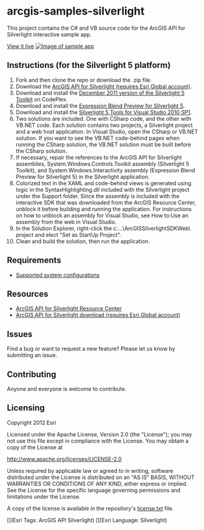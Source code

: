 # arcgis-samples-silverlight

This project contains the C# and VB source code for the ArcGIS API for Silverlight interactive sample app.  

[View it live](http://resources.arcgis.com/en/help/silverlight-api/samples/start.htm)
[![Image of sample app](https://raw.github.com/Esri/arcgis-samples-silverlight/master/arcgis-samples-silverlight.png "Interactive sample app")](http://resources.arcgis.com/en/help/silverlight-api/samples/start.htm)


## Instructions (for the Silverlight 5 platform)

1. Fork and then clone the repo or download the .zip file. 
2. Download the [ArcGIS API for Silverlight (requires Esri Global account)](http://www.esri.com/apps/products/download/index.cfm?fuseaction=download.main&downloadid=876).   
3. Download and install the [December 2011 version of the Silverlight 5 Toolkit](http://silverlight.codeplex.com/) on CodePlex. 
4. Download and install the [Expression Blend Preview for Silverlight 5](http://www.microsoft.com/en-us/download/details.aspx?id=9503). 
5. Download and install the [Silverlight 5 Tools for Visual Studio 2010 SP1](http://www.microsoft.com/en-us/download/details.aspx?id=28358).
6. Two solutions are included.  One with CSharp code, and the other with VB.NET code. Each solution contains two projects, a Silverlight project and a web host application.  In Visual Studio, open the CSharp or VB.NET solution. If you want to see the VB.NET code-behind pages when running the CSharp solution, the VB.NET solution must be built before the CSharp solution.
7. If necessary, repair the references to the ArcGIS API for Silverlight assemblies, System.Windows.Controls.Toolkit assembly (Silverlight 5 Toolkit), and System.Windows.Interactivity assembly (Expression Blend Preview for Silverlight 5) in the Silverlight application.
8. Colorized text in the XAML and code-behind views is generated using logic in the SyntaxHighlighting.dll included with the Silverlight project under the Support folder. Since the assembly is included with the interactive SDK that was downloaded from the ArcGIS Resource Center, unblock it before building and running the application. For instructions on how to unblock an assembly for Visual Studio, see How to:Use an assembly from the web in Visual Studio.
9. In the Solution Explorer, right-click the c:\...\ArcGISSilverlightSDKWeb\ project and elect "Set as StartUp Project".
10. Clean and build the solution, then run the application. 

## Requirements

* [Supported system configurations](http://resources.arcgis.com/en/help/silverlight-api/concepts/#/System_requirements/01660000000t000000/)

## Resources

* [ArcGIS API for Silverlight Resource Center](http://resources.arcgis.com/en/communities/silverlight-api/index.html)
* [ArcGIS API for Silverlight download (requires Esri Global account)](http://www.esri.com/apps/products/download/index.cfm?fuseaction=download.main&downloadid=876)

## Issues

Find a bug or want to request a new feature?  Please let us know by submitting an issue.

## Contributing

Anyone and everyone is welcome to contribute. 

## Licensing
Copyright 2012 Esri

Licensed under the Apache License, Version 2.0 (the "License");
you may not use this file except in compliance with the License.
You may obtain a copy of the License at

   http://www.apache.org/licenses/LICENSE-2.0

Unless required by applicable law or agreed to in writing, software
distributed under the License is distributed on an "AS IS" BASIS,
WITHOUT WARRANTIES OR CONDITIONS OF ANY KIND, either express or implied.
See the License for the specific language governing permissions and
limitations under the License.

A copy of the license is available in the repository's [license.txt]( https://raw.github.com/Esri/arcgis-samples-silverlight/master/license.txt) file.

[](Esri Tags: ArcGIS API Silverlight)
[](Esri Language: Silverlight)


